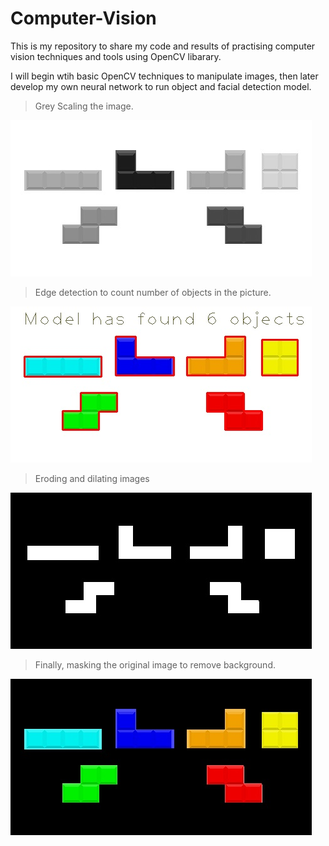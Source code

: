 # Computer-Vision

This is my repository to share my code and results of practising computer vision techniques and tools using OpenCV libarary. 

I will begin wtih basic OpenCV techniques to manipulate images, 
then later develop my own neural network to run object and facial detection model.

> Grey Scaling the image.

![alt text](https://github.com/ujhoang/computer-vision/blob/master/2.%20Image%20processing/images/grey%20tetris.jpg)

> Edge detection to count number of objects in the picture.

![alt text](https://github.com/ujhoang/computer-vision/blob/master/2.%20Image%20processing/images/contours.jpg)

> Eroding and dilating images

![alt text](https://github.com/ujhoang/computer-vision/blob/master/2.%20Image%20processing/images/erosion.jpg)

> Finally, masking the original image to remove background.

![alt text](https://github.com/ujhoang/computer-vision/blob/master/2.%20Image%20processing/images/Masked%20Tetris.jpg)
